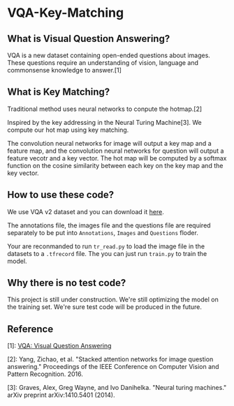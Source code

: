 # VQA-Key-Matching

## What is Visual Question Answering?

VQA is a new dataset containing open-ended questions about images. These questions require an understanding of vision, language and commonsense knowledge to answer.[1]

## What is Key Matching?

Traditional method uses neural networks to conpute the hotmap.[2]

Inspired by the key addressing in the Neural Turing Machine[3]. We compute our hot map using key matching.

The convolution neural networks for image will output a key map and a feature map, and the convolution neural networks for question will output a feature vecotr and a key vector. The hot map will be computed by a softmax function on the cosine similarity between each key on the key map and the key vector.

## How to use these code?

We use VQA v2 dataset and you can download it [here](http://visualqa.org/download.html).

The annotations file, the images file and the questions file are required separately to be put into `Annotations`, `Images` and `Questions` floder.

Your are reconmanded to run `tr_read.py` to load the image file in the datasets to a `.tfrecord` file. The you can just run `train.py` to train the model.

## Why there is no test code?

This project is still under construction. We're still optimizing the model on the training set. We're sure test code will be produced in the future.

## Reference
[1]: [VQA: Visual Question Answering](http://visualqa.org/)

[2]: Yang, Zichao, et al. "Stacked attention networks for image question answering." Proceedings of the IEEE Conference on Computer Vision and Pattern Recognition. 2016.

[3]: Graves, Alex, Greg Wayne, and Ivo Danihelka. "Neural turing machines." arXiv preprint arXiv:1410.5401 (2014).
